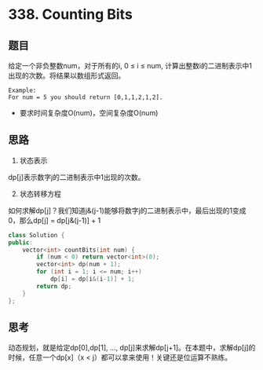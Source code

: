 # 338. Counting Bits
## 题目

给定一个非负整数num，对于所有的i, 0 ≤ i ≤ num, 计算出整数i的二进制表示中1出现的次数。将结果以数组形式返回。

```
Example:
For num = 5 you should return [0,1,1,2,1,2].
```

 - 要求时间复杂度O(num)，空间复杂度O(num)

## 思路

1. 状态表示

dp[j]表示数字j的二进制表示中1出现的次数。

2. 状态转移方程

如何求解dp[j]？我们知道j&(j-1)能够将数字j的二进制表示中，最后出现的1变成0，那么dp[j] = dp[j&(j-1)] + 1


```C++
class Solution {
public:
    vector<int> countBits(int num) {
        if (num < 0) return vector<int>(0);
        vector<int> dp(num + 1);
        for (int i = 1; i <= num; i++)
            dp[i] = dp[i&(i-1)] + 1;
        return dp;
    }
};
```

## 思考
动态规划，就是给定dp[0],dp[1], ..., dp[j]来求解dp[j+1]。在本题中，求解dp[j]的时候，任意一个dp[x]（x < j）都可以拿来使用！关键还是位运算不熟练。
